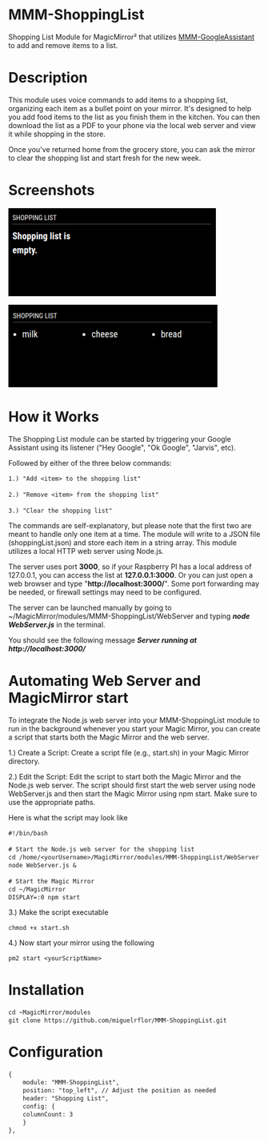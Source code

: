 # MMM-ShoppingList
Shopping List Module for MagicMirror² that utilizes [MMM-GoogleAssistant](https://wiki.bugsounet.fr/en/MMM-GoogleAssistant) to add and remove items to a list. 

# Description
This module uses voice commands to add items to a shopping list, organizing each item as a bullet point on your mirror. It's designed to help you add food items to the list as you finish them in the kitchen. You can then download the list as a PDF to your phone via the local web server and view it while shopping in the store.

Once you've returned home from the grocery store, you can ask the mirror to clear the shopping list and start fresh for the new week. 

# Screenshots

![Shopping List](https://github.com/miguelrflor/MMM-ShoppingList/raw/master/Screenshots/ShoppingList_Empty.png)

![Shopping List](https://github.com/miguelrflor/MMM-ShoppingList/raw/master/Screenshots/ShoppingList_Items.png)

# How it Works

The Shopping List module can be started by triggering your Google Assistant using its listener ("Hey Google", "Ok Google", "Jarvis", etc).  

Followed by either of the three below commands:

    1.) "Add <item> to the shopping list"
  
    2.) "Remove <item> from the shopping list"
  
    3.) "Clear the shopping list"

The commands are self-explanatory, but please note that the first two are meant to handle only one item at a time. The module will write to a JSON file (shoppingList.json) and store each item in a string array. This module utilizes a local HTTP web server using Node.js. 

The server uses port **3000**, so if your Raspberry PI has a local address of 127.0.0.1, you can access the list at **127.0.0.1:3000**. Or you can just open a web browser and type "**http://localhost:3000/**". Some port forwarding may be needed, or firewall settings may need to be configured.  

The server can be launched manually by going to ~/MagicMirror/modules/MMM-ShoppingList/WebServer and typing _**node WebServer.js**_ in the terminal. 

You should see the following message _**Server running at http://localhost:3000/**_

# Automating Web Server and MagicMirror start

To integrate the Node.js web server into your MMM-ShoppingList module to run in the background whenever you start your Magic Mirror, you can create a script that starts both the Magic Mirror and the web server. 

1.) Create a Script: Create a script file (e.g., start.sh) in your Magic Mirror directory.

2.) Edit the Script: Edit the script to start both the Magic Mirror and the Node.js web server. The script should first start the web server using node WebServer.js and then start the Magic Mirror using npm start. Make sure to use the appropriate paths.

Here is what the script may look like

	#!/bin/bash

	# Start the Node.js web server for the shopping list
	cd /home/<yourUsername>/MagicMirror/modules/MMM-ShoppingList/WebServer
	node WebServer.js &

	# Start the Magic Mirror
	cd ~/MagicMirror
	DISPLAY=:0 npm start



3.) Make the script executable 

	chmod +x start.sh

4.) Now start your mirror using the following

	pm2 start <yourScriptName>

# Installation

    cd ~MagicMirror/modules
    git clone https://github.com/miguelrflor/MMM-ShoppingList.git

# Configuration
    {
        module: "MMM-ShoppingList",
        position: "top_left", // Adjust the position as needed
        header: "Shopping List",
        config: {
		columnCount: 3
        }
    },

